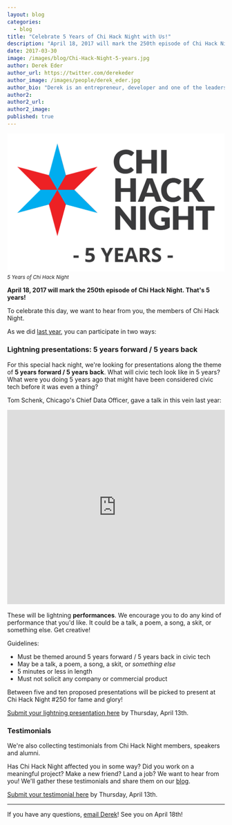 ```yaml
---
layout: blog
categories: 
  - blog
title: "Celebrate 5 Years of Chi Hack Night with Us!"
description: "April 18, 2017 will mark the 250th episode of Chi Hack Night. That's 5 years! To celebrate this day, we want to hear from you, the members of Chi Hack Night, via lightning presentations and testimonials."
date: 2017-03-30
image: /images/blog/Chi-Hack-Night-5-years.jpg
author: Derek Eder
author_url: https://twitter.com/derekeder
author_image: /images/people/derek_eder.jpg
author_bio: "Derek is an entrepreneur, developer and one of the leaders of the civic technology community in Chicago. He is a co-founder and partner at DataMade — a company that tells stories and builds tools with data — and is the lead organizer for Chi Hack Night."
author2: 
author2_url: 
author2_image: 
published: true
---
```


<p class="text-center"><img src="/images/blog/Chi-Hack-Night-5-years.jpg" alt="5 Years of Chi Hack Night" class="img-thumbnail" /><br />

<small>
    <em>5 Years of Chi Hack Night</em>
</small>
</p>

**April 18, 2017 will mark the 250th episode of Chi Hack Night. That's 5 years!**

To celebrate this day, we want to hear from you, the members of Chi Hack Night. 

As we did [last year](/blog/2016/04/15/tales-from-200.html), you can participate in two ways:

### <i class='fa fa-bolt'></i> Lightning presentations: 5 years forward / 5 years back

For this special hack night, we're looking for presentations along the theme of **5 years forward / 5 years back**. What will civic tech look like in 5 years? What were you doing 5 years ago that might have been considered civic tech before it was even a thing?

Tom Schenk, Chicago's Chief Data Officer, gave a talk in this vein last year:

<p><iframe frameborder="0" height="450" src="https://www.youtube.com/embed/7zxzHw3gsj4" width="100%"></iframe></p>

These will be lightning **performances**. We encourage you to do any kind of performance that you'd like. It could be a talk, a poem, a song, a skit, or something else. Get creative!

Guidelines:

- Must be themed around 5 years forward / 5 years back in civic tech
- May be a talk, a poem, a song, a skit, or *something else*
- 5 minutes or less in length
- Must not solicit any company or commercial product

Between five and ten proposed presentations will be picked to present at Chi Hack Night #250 for fame and glory!

[Submit your lightning presentation here](https://docs.google.com/forms/d/e/1FAIpQLSc3tYmb_dPU-c2FrshJUZCdYyMuLtI90evdOoZMG8rkilZvtQ/viewform?usp=sf_link) by Thursday, April 13th.

### <i class='fa fa-pencil'></i> Testimonials

We're also collecting testimonials from Chi Hack Night members, speakers and alumni.

Has Chi Hack Night affected you in some way? Did you work on a meaningful project? Make a new friend? Land a job? We want to hear from you! We'll gather these testimonials and share them on our [blog](http://chihacknight.org/blog/).

[Submit your testimonial here](https://docs.google.com/forms/d/e/1FAIpQLSf3RZO6KFZnVPlFYmcQSjOZ7v-ZT39eTjVjFVRFtaXDJptfUA/viewform?usp=sf_link) by Thursday, April 13th.

---

If you have any questions, [email Derek](mailto:derek@derekeder.com)! See you on April 18th!